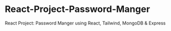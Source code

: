 # React-Project-Password-Manger
React Project: Password Manger using React, Tailwind, MongoDB &amp; Express
